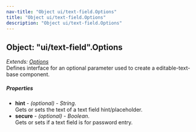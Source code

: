 ```yaml
---
nav-title: "Object ui/text-field.Options"
title: "Object ui/text-field.Options"
description: "Object ui/text-field.Options"
---
```

## Object: "ui/text-field".Options  
_Extends:_ [_Options_](../../ui/editable-text-base/Options.md)  
Defines interface for an optional parameter used to create a editable-text-base component.

##### Properties
 - **hint** - _(optional)_ - _String_.    
  Gets or sets the text of a text field hint/placeholder.
 - **secure** - _(optional)_ - _Boolean_.    
  Gets or sets if a text field is for password entry.